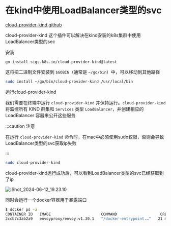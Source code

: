 # 在kind中使用LoadBalancer类型的svc

[cloud-provider-kind github](https://github.com/kubernetes-sigs/cloud-provider-kind)



cloud-provider-kind 这个插件可以解决在kind安装的k8s集群中使用LoadBalancer类型的sec



安装

```shell
go install sigs.k8s.io/cloud-provider-kind@latest
```



这将把二进制文件安装到 `$GOBIN`（通常是 `~/go/bin`）中，可以移动到其他路径

```sh
sudo install ~/go/bin/cloud-provider-kind /usr/local/bin
```



运行cloud-provider-kind

我们需要在终端中运行 `cloud-provider-kind` 并保持运行。`cloud-provider-kind` 将监控所有 KIND 群集和 `Services` 类型 `LoadBalancer`，并创建相应的 LoadBalancer 容器来公开这些服务

:::caution 注意

在运行 `cloud-provider-kind` 命令时，在mac中必须使用sudo权限，否则会导致LoadBalancer类型的svc获取ip失败

:::

```bash
sudo cloud-provider-kind
```





cloud-provider-kind运行成功后，可以看到LoadBalancer类型的svc已经获取到了ip

![iShot_2024-06-12_19.23.10](https://gitea.pptfz.cn/pptfz/picgo-images/raw/branch/master/img/iShot_2024-06-12_19.23.10.png)

同时会运行一个docker容器用于暴露端口

```bash
$ docker ps -a
CONTAINER ID   IMAGE                      COMMAND                   CREATED          STATUS          PORTS                                                                    NAMES
2ccb7c3ab2a9   envoyproxy/envoy:v1.30.1   "/docker-entrypoint.…"   21 minutes ago   Up 21 minutes   127.0.0.1:55005->22/tcp, 0.0.0.0:55004->10000/tcp, :::55004->10000/tcp   kindccm-ZWHVOQK77FGBMGRRVRJDFYOQRB5DX3QHLYDGLG2F
```

